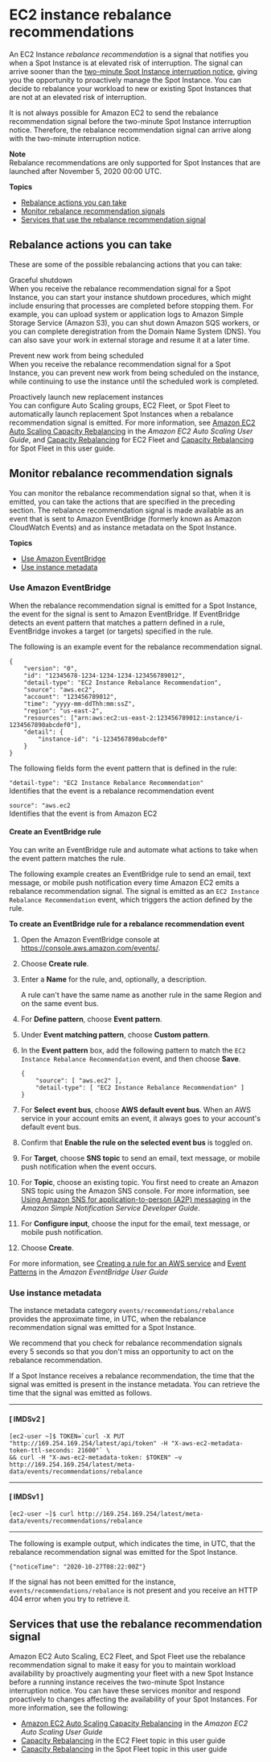 # EC2 instance rebalance recommendations<a name="rebalance-recommendations"></a>

An EC2 Instance *rebalance recommendation* is a signal that notifies you when a Spot Instance is at elevated risk of interruption\. The signal can arrive sooner than the [two\-minute Spot Instance interruption notice](spot-interruptions.md#spot-instance-termination-notices), giving you the opportunity to proactively manage the Spot Instance\. You can decide to rebalance your workload to new or existing Spot Instances that are not at an elevated risk of interruption\.

It is not always possible for Amazon EC2 to send the rebalance recommendation signal before the two\-minute Spot Instance interruption notice\. Therefore, the rebalance recommendation signal can arrive along with the two\-minute interruption notice\.

**Note**  
Rebalance recommendations are only supported for Spot Instances that are launched after November 5, 2020 00:00 UTC\.

**Topics**
+ [Rebalance actions you can take](#rebalancing-actions)
+ [Monitor rebalance recommendation signals](#monitor-rebalance-recommendations)
+ [Services that use the rebalance recommendation signal](#services-using-rebalance-rec-signal)

## Rebalance actions you can take<a name="rebalancing-actions"></a>

These are some of the possible rebalancing actions that you can take:

Graceful shutdown  
When you receive the rebalance recommendation signal for a Spot Instance, you can start your instance shutdown procedures, which might include ensuring that processes are completed before stopping them\. For example, you can upload system or application logs to Amazon Simple Storage Service \(Amazon S3\), you can shut down Amazon SQS workers, or you can complete deregistration from the Domain Name System \(DNS\)\. You can also save your work in external storage and resume it at a later time\.

Prevent new work from being scheduled  
When you receive the rebalance recommendation signal for a Spot Instance, you can prevent new work from being scheduled on the instance, while continuing to use the instance until the scheduled work is completed\.

Proactively launch new replacement instances  
You can configure Auto Scaling groups, EC2 Fleet, or Spot Fleet to automatically launch replacement Spot Instances when a rebalance recommendation signal is emitted\. For more information, see [Amazon EC2 Auto Scaling Capacity Rebalancing](https://docs.aws.amazon.com/autoscaling/ec2/userguide/capacity-rebalance.html) in the *Amazon EC2 Auto Scaling User Guide*, and [Capacity Rebalancing](ec2-fleet-capacity-rebalance.md) for EC2 Fleet and [Capacity Rebalancing](spot-fleet-capacity-rebalance.md) for Spot Fleet in this user guide\.

## Monitor rebalance recommendation signals<a name="monitor-rebalance-recommendations"></a>

You can monitor the rebalance recommendation signal so that, when it is emitted, you can take the actions that are specified in the preceding section\. The rebalance recommendation signal is made available as an event that is sent to Amazon EventBridge \(formerly known as Amazon CloudWatch Events\) and as instance metadata on the Spot Instance\.

**Topics**
+ [Use Amazon EventBridge](#cp-eventbridge)
+ [Use instance metadata](#cp-instance-metadata)

### Use Amazon EventBridge<a name="cp-eventbridge"></a>

When the rebalance recommendation signal is emitted for a Spot Instance, the event for the signal is sent to Amazon EventBridge\. If EventBridge detects an event pattern that matches a pattern defined in a rule, EventBridge invokes a target \(or targets\) specified in the rule\.

The following is an example event for the rebalance recommendation signal\.

```
{
    "version": "0",
    "id": "12345678-1234-1234-1234-123456789012",
    "detail-type": "EC2 Instance Rebalance Recommendation",
    "source": "aws.ec2",
    "account": "123456789012",
    "time": "yyyy-mm-ddThh:mm:ssZ",
    "region": "us-east-2",
    "resources": ["arn:aws:ec2:us-east-2:123456789012:instance/i-1234567890abcdef0"],
    "detail": {
        "instance-id": "i-1234567890abcdef0"
    }
}
```

The following fields form the event pattern that is defined in the rule:

`"detail-type": "EC2 Instance Rebalance Recommendation"`  
Identifies that the event is a rebalance recommendation event

`source": "aws.ec2`  
Identifies that the event is from Amazon EC2

#### Create an EventBridge rule<a name="cp-eventbridge-rule"></a>

You can write an EventBridge rule and automate what actions to take when the event pattern matches the rule\.

The following example creates an EventBridge rule to send an email, text message, or mobile push notification every time Amazon EC2 emits a rebalance recommendation signal\. The signal is emitted as an `EC2 Instance Rebalance Recommendation` event, which triggers the action defined by the rule\.

**To create an EventBridge rule for a rebalance recommendation event**

1. Open the Amazon EventBridge console at [https://console\.aws\.amazon\.com/events/](https://console.aws.amazon.com/events/)\.

1. Choose **Create rule**\.

1. Enter a **Name** for the rule, and, optionally, a description\.

   A rule can't have the same name as another rule in the same Region and on the same event bus\.

1. For **Define pattern**, choose **Event pattern**\.

1. Under **Event matching pattern**, choose **Custom pattern**\.

1. In the **Event pattern** box, add the following pattern to match the `EC2 Instance Rebalance Recommendation` event, and then choose **Save**\.

   ```
   {
       "source": [ "aws.ec2" ],
       "detail-type": [ "EC2 Instance Rebalance Recommendation" ]
   }
   ```

1. For **Select event bus**, choose **AWS default event bus**\. When an AWS service in your account emits an event, it always goes to your account's default event bus\.

1. Confirm that **Enable the rule on the selected event bus** is toggled on\. 

1. For **Target**, choose **SNS topic** to send an email, text message, or mobile push notification when the event occurs\.

1. For **Topic**, choose an existing topic\. You first need to create an Amazon SNS topic using the Amazon SNS console\. For more information, see [Using Amazon SNS for application\-to\-person \(A2P\) messaging](https://docs.aws.amazon.com/sns/latest/dg/sns-user-notifications.html) in the *Amazon Simple Notification Service Developer Guide*\.

1. For **Configure input**, choose the input for the email, text message, or mobile push notification\.

1. Choose **Create**\.

For more information, see [Creating a rule for an AWS service](https://docs.aws.amazon.com/eventbridge/latest/userguide/create-eventbridge-rule.html) and [Event Patterns](https://docs.aws.amazon.com/eventbridge/latest/userguide/filtering-examples-structure.html) in the *Amazon EventBridge User Guide*

### Use instance metadata<a name="cp-instance-metadata"></a>

The instance metadata category `events/recommendations/rebalance` provides the approximate time, in UTC, when the rebalance recommendation signal was emitted for a Spot Instance\.

We recommend that you check for rebalance recommendation signals every 5 seconds so that you don't miss an opportunity to act on the rebalance recommendation\.

If a Spot Instance receives a rebalance recommendation, the time that the signal was emitted is present in the instance metadata\. You can retrieve the time that the signal was emitted as follows\.

------
#### [ IMDSv2 ]

```
[ec2-user ~]$ TOKEN=`curl -X PUT "http://169.254.169.254/latest/api/token" -H "X-aws-ec2-metadata-token-ttl-seconds: 21600"` \
&& curl -H "X-aws-ec2-metadata-token: $TOKEN" –v http://169.254.169.254/latest/meta-data/events/recommendations/rebalance
```

------
#### [ IMDSv1 ]

```
[ec2-user ~]$ curl http://169.254.169.254/latest/meta-data/events/recommendations/rebalance
```

------

The following is example output, which indicates the time, in UTC, that the rebalance recommendation signal was emitted for the Spot Instance\.

```
{"noticeTime": "2020-10-27T08:22:00Z"}
```

If the signal has not been emitted for the instance, `events/recommendations/rebalance` is not present and you receive an HTTP 404 error when you try to retrieve it\.

## Services that use the rebalance recommendation signal<a name="services-using-rebalance-rec-signal"></a>

Amazon EC2 Auto Scaling, EC2 Fleet, and Spot Fleet use the rebalance recommendation signal to make it easy for you to maintain workload availability by proactively augmenting your fleet with a new Spot Instance before a running instance receives the two\-minute Spot Instance interruption notice\. You can have these services monitor and respond proactively to changes affecting the availability of your Spot Instances\. For more information, see the following:
+ [Amazon EC2 Auto Scaling Capacity Rebalancing](https://docs.aws.amazon.com/autoscaling/ec2/userguide/capacity-rebalance.html) in the *Amazon EC2 Auto Scaling User Guide*
+ [Capacity Rebalancing](ec2-fleet-capacity-rebalance.md) in the EC2 Fleet topic in this user guide
+ [Capacity Rebalancing](spot-fleet-capacity-rebalance.md) in the Spot Fleet topic in this user guide